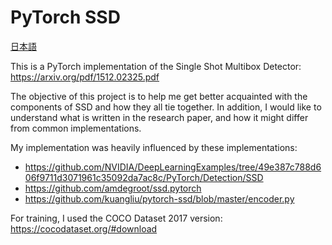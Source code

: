 # PyTorch SSD

[日本語](https://github.com/birosjh/pytorch_ssd/blob/main/README_JP.md)

This is a PyTorch implementation of the Single Shot Multibox Detector: https://arxiv.org/pdf/1512.02325.pdf

The objective of this project is to help me get better acquainted with the components of SSD and how they all tie together.  In addition, I would like to understand what is written in the research paper, and how it might differ from common implementations.

My implementation was heavily influenced by these implementations:

- https://github.com/NVIDIA/DeepLearningExamples/tree/49e387c788d606f9711d3071961c35092da7ac8c/PyTorch/Detection/SSD
- https://github.com/amdegroot/ssd.pytorch
- https://github.com/kuangliu/pytorch-ssd/blob/master/encoder.py

For training, I used the COCO Dataset 2017 version: https://cocodataset.org/#download